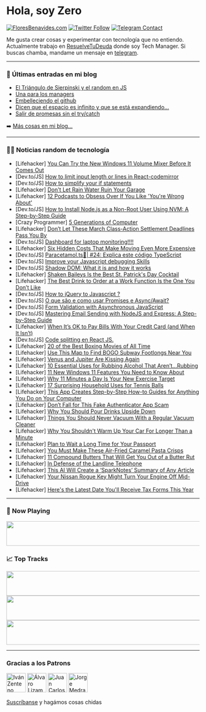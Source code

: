 # Hola, soy Zero

[![FloresBenavides.com](https://img.shields.io/website?down_message=oops&label=MiBlog&style=for-the-badge&up_message=online&url=https%3A%2F%2Ffloresbenavides.com)](https://floresbenavides.com) [![Twitter Follow](https://img.shields.io/twitter/follow/ZeroDragon?color=%231DA1F2&label=Follow&logo=twitter&logoColor=ffffff&style=for-the-badge)](https://twitter.com/zerodragon) [![Telegram Contact](https://img.shields.io/badge/escr%C3%ADbeme-ZeroDragon-%2326A5E4?style=for-the-badge&logo=telegram)](https://t.me/zerodragon)

Me gusta crear cosas y experimentar con tecnología que no entiendo.
Actualmente trabajo en [ResuelveTuDeuda](http://github.com/resuelve) donde soy Tech Manager.
Si buscas chamba, mandame un mensaje en [telegram](https://t.me/zerodragon).

---

### 📕 Últimas entradas en mi blog
<!-- BLOG-POST-LIST:START -->
- [El Triángulo de Sierpinski y el random en JS](https://floresbenavides.com/el-triangulo-de-sierpinski-y-el-random-en-js/)
- [Una para los managers](https://floresbenavides.com/una-para-los-managers/)
- [Embelleciendo el github](https://floresbenavides.com/embelleciendo-el-github/)
- [Dicen que el espacio es infinito y que se está expandiendo…](https://floresbenavides.com/dicen-que-el-espacio-es-infinito-y-que-se-esta-expandiendo/)
- [Salir de promesas sin el try/catch](https://floresbenavides.com/salir-de-promesas-sin-el-try-catch/)
<!-- BLOG-POST-LIST:END -->

➡️ [Más cosas en mi blog...](https://floresbenavides.com)

---

### 👨‍💻 Noticias random de tecnología
<!-- TECH-POSTS:START -->
- [Lifehacker] [You Can Try the New Windows 11 Volume Mixer Before It Comes Out](https://lifehacker.com/you-can-try-the-new-windows-11-volume-mixer-before-it-c-1850183952)
- [Dev.to/JS] [How to limit input length or lines in React-codemirror](https://dev.to/thewatchmaker/how-to-limit-input-length-or-lines-in-react-codemirror-5bcg)
- [Dev.to/JS] [How to simplify your if statements](https://dev.to/tahazsh/how-to-simplify-your-if-statements-57mn)
- [Lifehacker] [Don&#39;t Let Rain Water Ruin Your Garage](https://lifehacker.com/dont-let-rain-water-ruin-your-garage-1850181529)
- [Lifehacker] [12 Podcasts to Obsess Over If You Like &#39;You&#39;re Wrong About&#39;](https://lifehacker.com/12-podcasts-to-obsess-over-if-you-like-youre-wrong-abou-1850134481)
- [Dev.to/JS] [How to Install Node.js as a Non-Root User Using NVM: A Step-by-Step Guide](https://dev.to/hasidicdevs/how-to-install-nodejs-as-a-non-root-user-using-nvm-a-step-by-step-guide-424e)
- [Crazy Programmer] [5 Generations of Computer](https://www.thecrazyprogrammer.com/2023/03/generations-of-computer.html)
- [Lifehacker] [Don’t Let These March Class-Action Settlement Deadlines Pass You By](https://lifehacker.com/don-t-let-these-march-class-action-settlement-deadlines-1850181301)
- [Dev.to/JS] [Dashboard for laptop monitoring!!!!](https://dev.to/bytesofusman/dashboard-for-laptop-monitoring-1oeo)
- [Lifehacker] [Six Hidden Costs That Make Moving Even More Expensive](https://lifehacker.com/six-hidden-costs-that-make-moving-even-more-expensive-1850181842)
- [Dev.to/JS] [Paracetamol.ts💊| #24: Explica este código TypeScript](https://dev.to/duxtech/paracetamolts-24-explica-este-codigo-typescript-2hfc)
- [Dev.to/JS] [Improve your Javascript debugging Skills](https://dev.to/silentcoder52626/improve-your-javascript-debugging-skills-50ia)
- [Dev.to/JS] [Shadow DOM: What it is and how it works](https://dev.to/stefannieuwenhuis/shadow-dom-what-it-is-and-how-it-works-4d4h)
- [Lifehacker] [Shaken Baileys Is the Best St. Patrick&#39;s Day Cocktail](https://lifehacker.com/shaken-baileys-is-the-best-st-patricks-day-cocktail-1850181410)
- [Lifehacker] [The Best Drink to Order at a Work Function Is the One You Don’t Like](https://lifehacker.com/the-best-drink-to-order-at-a-work-function-is-the-one-y-1850179894)
- [Dev.to/JS] [How to jQuery to Javascript ?](https://dev.to/codentools/how-to-jquery-to-javascript--514j)
- [Dev.to/JS] [O que são e como usar Promises e Async/Await?](https://dev.to/dsiqueira/o-que-sao-e-como-usar-promises-e-asyncawait-5ce2)
- [Dev.to/JS] [Form Validation with Asynchronous JavaScript](https://dev.to/mattryanmtl/form-validation-with-asynchronous-javascript-k61)
- [Dev.to/JS] [Mastering Email Sending with NodeJS and Express: A Step-by-Step Guide](https://dev.to/anujkumaraj/mastering-email-sending-with-nodejs-and-express-a-step-by-step-guide-4nkn)
- [Lifehacker] [When It’s OK to Pay Bills With Your Credit Card &lpar;and When It Isn’t&rpar;](https://lifehacker.com/when-it-s-ok-to-pay-bills-with-your-credit-card-and-wh-1850169655)
- [Dev.to/JS] [Code splitting en React JS.](https://dev.to/franklin030601/code-splitting-en-react-js-19mc)
- [Lifehacker] [20 of the Best Boxing Movies of All Time](https://lifehacker.com/20-of-the-best-boxing-movies-of-all-time-1850172719)
- [Lifehacker] [Use This Map to Find BOGO Subway Footlongs Near You](https://lifehacker.com/use-this-map-to-find-bogo-subway-footlongs-near-you-1850180204)
- [Lifehacker] [Venus and Jupiter Are Kissing Again](https://lifehacker.com/venus-and-jupiter-are-kissing-again-1850178779)
- [Lifehacker] [10 Essential Uses for Rubbing Alcohol That Aren’t…Rubbing](https://lifehacker.com/10-essential-uses-for-rubbing-alcohol-that-aren-t-rubbi-1850179150)
- [Lifehacker] [11 New Windows 11 Features You Need to Know About](https://lifehacker.com/11-new-windows-11-features-you-need-to-know-about-1850178464)
- [Lifehacker] [Why 11 Minutes a Day Is Your New Exercise Target](https://lifehacker.com/why-11-minutes-a-day-is-your-new-exercise-target-1850178554)
- [Lifehacker] [17 Surprising Household Uses for Tennis Balls](https://lifehacker.com/17-surprising-household-uses-for-tennis-balls-1850176713)
- [Lifehacker] [This App Creates Step-by-Step How-to Guides for Anything You Do on Your Computer](https://lifehacker.com/this-app-creates-step-by-step-how-to-guides-for-anythin-1850177460)
- [Lifehacker] [Don’t Fall for This Fake Authenticator App Scam](https://lifehacker.com/don-t-fall-for-this-fake-authenticator-app-scam-1850177439)
- [Lifehacker] [Why You Should Pour Drinks Upside Down](https://lifehacker.com/why-you-should-pour-drinks-upside-down-1850178027)
- [Lifehacker] [Things You Should Never Vacuum With a Regular Vacuum Cleaner](https://lifehacker.com/things-you-should-never-vacuum-with-a-regular-vacuum-cl-1850175466)
- [Lifehacker] [Why You Shouldn&#39;t Warm Up Your Car For Longer Than a Minute](https://lifehacker.com/why-you-shouldnt-warm-up-your-car-for-longer-than-a-min-1850175671)
- [Lifehacker] [Plan to Wait a Long Time for Your Passport](https://lifehacker.com/plan-to-wait-a-long-time-for-your-passport-1850174798)
- [Lifehacker] [You Must Make These Air-Fried Caramel Pasta Crisps](https://lifehacker.com/you-must-make-these-air-fried-caramel-pasta-crisps-1850174639)
- [Lifehacker] [11 Compound Butters That Will Get You Out of a Butter Rut](https://lifehacker.com/11-compound-butters-that-will-get-you-out-of-a-butter-r-1850174627)
- [Lifehacker] [In Defense of the Landline Telephone](https://lifehacker.com/in-defense-of-the-landline-telephone-1850177268)
- [Lifehacker] [This AI Will Create a ‘SparkNotes’ Summary of Any Article](https://lifehacker.com/this-ai-will-create-a-sparknotes-summary-of-any-artic-1850173701)
- [Lifehacker] [Your Nissan Rogue Key Might Turn Your Engine Off Mid-Drive](https://lifehacker.com/your-nissan-rogue-key-might-turn-your-engine-off-mid-dr-1850174795)
- [Lifehacker] [Here&#39;s the Latest Date You&#39;ll Receive Tax Forms This Year](https://lifehacker.com/heres-the-latest-date-youll-receive-tax-forms-this-year-1850173434)<!-- TECH-POSTS:END -->

---

### 🎵 Now Playing
<a href="https://spotify-now-playing-dun.vercel.app/now-playing?open"><img src="https://spotify-now-playing-dun.vercel.app/now-playing" width="540" height="64"></a>

### 📈 Top Tracks
<a href="https://spotify-now-playing-dun.vercel.app/top-tracks?i=1&open"><img src="https://spotify-now-playing-dun.vercel.app/top-tracks?i=1" width="540" height="64"></a>
<a href="https://spotify-now-playing-dun.vercel.app/top-tracks?i=2&open"><img src="https://spotify-now-playing-dun.vercel.app/top-tracks?i=2" width="540" height="64"></a>
<a href="https://spotify-now-playing-dun.vercel.app/top-tracks?i=3&open"><img src="https://spotify-now-playing-dun.vercel.app/top-tracks?i=3" width="540" height="64"></a>

---

### Gracias a los Patrons
[<img src="https://avatars.githubusercontent.com/u/243380?v=4" alt="Iván Zenteno" width="50px">](https://github.com/k001) [<img src="https://avatars.githubusercontent.com/u/19955639?v=4" alt="Álvaro Lizama" width="50px">](https://github.com/alvarolizama) [<img src="https://avatars.githubusercontent.com/u/2718753?v=4" alt="Juan Carlos Ruiz" width="50px">](https://github.com/JuanCrg90) [<img src="https://avatars.githubusercontent.com/u/37025?v=4" alt="Jorge Medrano" width="50px">](https://github.com/h1pp1e) 

[Suscríbanse](https://www.patreon.com/zerodragon) y hagámos cosas chidas
